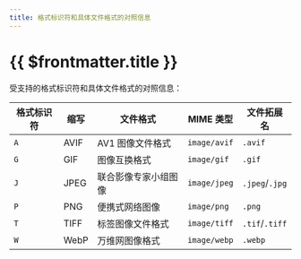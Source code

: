 ```yaml
---
title: 格式标识符和具体文件格式的对照信息
---
```


# {{ $frontmatter.title }}

受支持的格式标识符和具体文件格式的对照信息：

| 格式标识符 | 缩写 | 文件格式             | MIME 类型    | 文件拓展名     |
| ---------- | ---- | -------------------- | ------------ | -------------- |
| `A`        | AVIF | AV1 图像文件格式     | `image/avif` | `.avif`        |
| `G`        | GIF  | 图像互换格式         | `image/gif`  | `.gif`         |
| `J`        | JPEG | 联合影像专家小组图像 | `image/jpeg` | `.jpeg`/`.jpg` |
| `P`        | PNG  | 便携式网络图像       | `image/png`  | `.png`         |
| `T`        | TIFF | 标签图像文件格式     | `image/tiff` | `.tif`/`.tiff` |
| `W`        | WebP | 万维网图像格式       | `image/webp` | `.webp`        |
